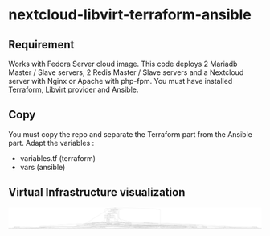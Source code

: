 # nextcloud-libvirt-terraform-ansible


## Requirement
Works with Fedora Server cloud image.
This code deploys 2 Mariadb Master / Slave servers, 2 Redis Master / Slave servers and a Nextcloud server with Nginx or Apache with php-fpm.
You must have installed [Terraform](https://www.terraform.io/), [Libvirt provider](https://github.com/dmacvicar/terraform-provider-libvirt) and [Ansible](https://www.ansible.com/).

## Copy
You must copy the repo and separate the Terraform part from the Ansible part.
Adapt the variables :
- variables.tf (terraform)
- vars (ansible)

## Virtual Infrastructure visualization
![Terraform Graph](https://github.com/antanof/nextcloud-libvirt-terraform-ansible/blob/master/graph.png)
